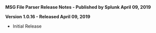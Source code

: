 **MSG File Parser Release Notes - Published by Splunk April 09, 2019**


**Version 1.0.16 - Released April 09, 2019**

* Initial Release
